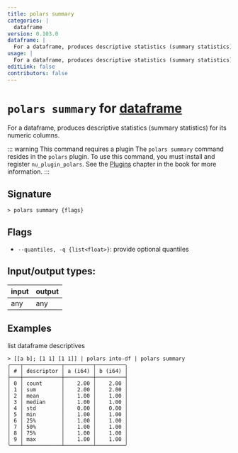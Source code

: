 ```yaml
---
title: polars summary
categories: |
  dataframe
version: 0.103.0
dataframe: |
  For a dataframe, produces descriptive statistics (summary statistics) for its numeric columns.
usage: |
  For a dataframe, produces descriptive statistics (summary statistics) for its numeric columns.
editLink: false
contributors: false
---
```

<!-- This file is automatically generated. Please edit the command in https://github.com/nushell/nushell instead. -->

# `polars summary` for [dataframe](/commands/categories/dataframe.md)

<div class='command-title'>For a dataframe, produces descriptive statistics (summary statistics) for its numeric columns.</div>

::: warning This command requires a plugin
The `polars summary` command resides in the `polars` plugin.
To use this command, you must install and register `nu_plugin_polars`.
See the [Plugins](/book/plugins.html) chapter in the book for more information.
:::


## Signature

```> polars summary {flags} ```

## Flags

 -  `--quantiles, -q {list<float>}`: provide optional quantiles


## Input/output types:

| input | output |
| ----- | ------ |
| any   | any    |

## Examples

list dataframe descriptives
```nu
> [[a b]; [1 1] [1 1]] | polars into-df | polars summary
╭───┬────────────┬─────────┬─────────╮
│ # │ descriptor │ a (i64) │ b (i64) │
├───┼────────────┼─────────┼─────────┤
│ 0 │ count      │    2.00 │    2.00 │
│ 1 │ sum        │    2.00 │    2.00 │
│ 2 │ mean       │    1.00 │    1.00 │
│ 3 │ median     │    1.00 │    1.00 │
│ 4 │ std        │    0.00 │    0.00 │
│ 5 │ min        │    1.00 │    1.00 │
│ 6 │ 25%        │    1.00 │    1.00 │
│ 7 │ 50%        │    1.00 │    1.00 │
│ 8 │ 75%        │    1.00 │    1.00 │
│ 9 │ max        │    1.00 │    1.00 │
╰───┴────────────┴─────────┴─────────╯

```
